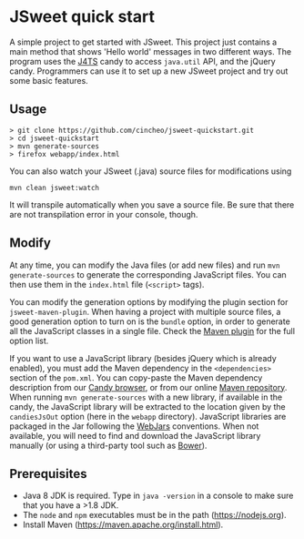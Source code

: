 # JSweet quick start

A simple project to get started with JSweet. This project just contains a main method that shows 'Hello world' messages in two different ways. The program uses the [J4TS](https://github.com/cincheo/j4ts) candy to access `java.util` API, and the jQuery candy. Programmers can use it to set up a new JSweet project and try out some basic features.

## Usage

```
> git clone https://github.com/cincheo/jsweet-quickstart.git
> cd jsweet-quickstart
> mvn generate-sources
> firefox webapp/index.html
```

You can also watch your JSweet (.java) source files for modifications using
```
mvn clean jsweet:watch
```
It will transpile automatically when you save a source file.
Be sure that there are not transpilation error in your console, though.

## Modify

At any time, you can modify the Java files (or add new files) and run ``mvn generate-sources`` to generate the corresponding JavaScript files. You can then use them in the ``index.html`` file (``<script>`` tags).

You can modify the generation options by modifying the plugin section for ``jsweet-maven-plugin``. When having a  project with multiple source files, a good generation option to turn on is the ``bundle`` option, in order to generate all the JavaScript classes in a single file. Check the [Maven plugin](https://github.com/lgrignon/jsweet-maven-plugin) for the full option list.  

If you want to use a JavaScript library (besides jQuery which is already enabled), you must add the Maven dependency in the ``<dependencies>`` section of the ``pom.xml``. You can copy-paste the Maven dependency description from our [Candy browser](http://www.jsweet.org/candies-snapshots/), or from our online [Maven repository](http://repository.jsweet.org/artifactory/webapp/#/artifacts/browse/tree/General/libs-snapshot-local). When running ``mvn generate-sources`` with a new library, if available in the candy, the JavaScript library will be extracted to the location given by the ``candiesJsOut`` option (here in the ``webapp`` directory). JavaScript libraries are packaged in the Jar following the [WebJars](http://www.webjars.org/) conventions. When not available, you will need to find and download the JavaScript library manually (or using a third-party tool such as [Bower](https://bower.io/)). 

## Prerequisites

- Java 8 JDK is required. Type in ``java -version`` in a console to make sure that you have a >1.8 JDK.
- The `node` and `npm` executables must be in the path (https://nodejs.org).
- Install Maven (https://maven.apache.org/install.html).

